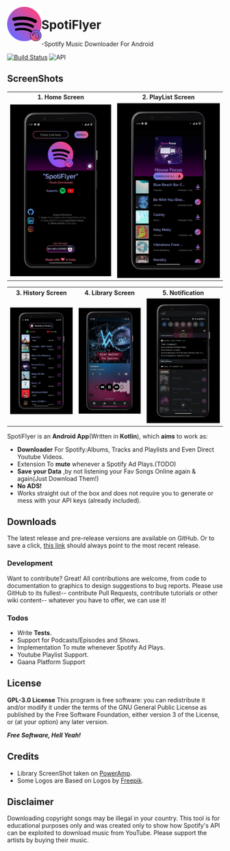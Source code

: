 <a href="https://github.com/Shabinder/SpotiFlyer"><img src="https://github.com/Shabinder/SpotiFlyer/blob/master/app/SpotifyDownload.png" align="left" height="80" width="80" ></a>

# SpotiFlyer
-Spotify Music Downloader For Android

[![Build Status](https://github.com/Shabinder/SpotiFlyer/blob/master/app/build_passing.svg)](https://github.com/Shabinder/SpotiFlyer/releases)
![API](https://img.shields.io/badge/API-22%2B-brightgreen.svg)



## ScreenShots 
<table style="width:100%">
  <tr>
    <th>1. Home Screen</th>
    <th>2. PlayList Screen</th> 
  </tr>
  <tr>
    <td><img src="ScreenShots/HomeScreen.png"/></td>
    <td><img src="ScreenShots/PlayList.png"/></td> 
  </tr>
</table>

<table style="width:100%">
  <tr>
    <th>3. History Screen</th>
    <th>4. Library Screen</th> 
    <th>5. Notification </th> 
  </tr>
  <tr>
    <td><img src="ScreenShots/DownloadHistory.png"/></td>
    <td><img src="ScreenShots/LibraryScreen2.jpg"/></td> 
    <td><img src="ScreenShots/Notification.png"/></td> 
  </tr>
</table>



SpotiFlyer is an **Android App**(Written in **Kotlin**), which **aims** to work as:
  - **Downloader** For Spotify:Albums, Tracks and Playlists and Even Direct Youtube Videos. 
  - Extension To **mute** whenever a Spotify Ad Plays.(TODO)
  - **Save your Data** ,by not listening your Fav Songs Online again & again(Just Download Them!)
  - **No ADS!** 
  - Works straight out of the box and does not require you to generate or mess with your API keys (already included).

Downloads
----
The latest release and pre-release versions are available on GitHub.
Or to save a click, [this link](https://github.com/Shabinder/SpotiFlyer/releases/latest) should always point to the most recent release.

### Development
Want to contribute? Great!
All contributions are welcome, from code to documentation to graphics to design suggestions to bug reports. Please use GitHub to its fullest-- contribute Pull Requests, contribute tutorials or other wiki content-- whatever you have to offer, we can use it!

### Todos
 - Write **Tests**.
 - Support for Podcasts/Episodes and Shows.
 - Implementation To mute whenever Spotify Ad Plays.
 - Youtube Playlist Support.
 - Gaana Platform Support

License
----
**GPL-3.0 License**
This program is free software: you can redistribute it and/or modify it under the terms of the GNU General Public License as published by the Free Software Foundation, either version 3 of the License, or (at your option) any later version.

***Free Software, Hell Yeah!***


Credits
----
 - Library ScreenShot taken on [PowerAmp](https://play.google.com/store/apps/details?id=com.maxmpz.audioplayer&hl=en_IN).
 - Some Logos are Based on Logos by [Freepik](https://www.freepik.com/).
  
  
Disclaimer
----
Downloading copyright songs may be illegal in your country. This tool is for educational purposes only and was created only to show how Spotify's API can be exploited to download music from YouTube. Please support the artists by buying their music.
